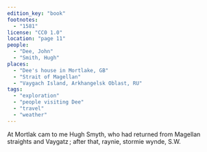 ```yaml
---
edition_key: "book"
footnotes:
  - "1581"
license: "CC0 1.0"
location: "page 11"
people:
  - "Dee, John"
  - "Smith, Hugh"
places:
  - "Dee's house in Mortlake, GB"
  - "Strait of Magellan"
  - "Vaygach Island, Arkhangelsk Oblast, RU"
tags:
  - "exploration"
  - "people visiting Dee"
  - "travel"
  - "weather"
---
```

At Mortlak
cam to me Hugh Smyth, who had returned from Magellan
straights and Vaygatz ; after that, raynie, stormie wynde, S.W.
